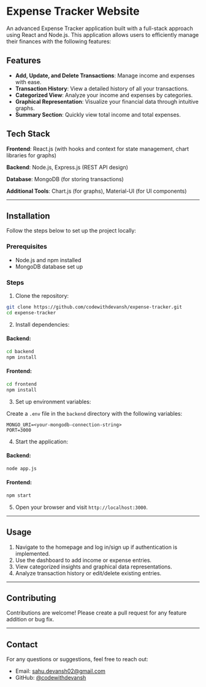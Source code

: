 # Expense Tracker Website

An advanced Expense Tracker application built with a full-stack approach using React and Node.js. This application allows users to efficiently manage their finances with the following features:

## Features

- **Add, Update, and Delete Transactions**: Manage income and expenses with ease.
- **Transaction History**: View a detailed history of all your transactions.
- **Categorized View**: Analyze your income and expenses by categories.
- **Graphical Representation**: Visualize your financial data through intuitive graphs.
- **Summary Section**: Quickly view total income and total expenses.

## Tech Stack

**Frontend**: React.js (with hooks and context for state management, chart libraries for graphs)

**Backend**: Node.js, Express.js (REST API design)

**Database**: MongoDB (for storing transactions)

**Additional Tools**: Chart.js (for graphs), Material-UI (for UI components)

---

## Installation

Follow the steps below to set up the project locally:

### Prerequisites

- Node.js and npm installed
- MongoDB database set up

### Steps

1. Clone the repository:

```bash
git clone https://github.com/codewithdevansh/expense-tracker.git
cd expense-tracker
```

2. Install dependencies:

#### Backend:

```bash
cd backend
npm install
```

#### Frontend:

```bash
cd frontend
npm install
```

3. Set up environment variables:

Create a `.env` file in the `backend` directory with the following variables:

```env
MONGO_URI=<your-mongodb-connection-string>
PORT=3000
```

4. Start the application:

#### Backend:

```bash
node app.js
```

#### Frontend:

```bash
npm start
```

5. Open your browser and visit `http://localhost:3000`.

---

## Usage

1. Navigate to the homepage and log in/sign up if authentication is implemented.
2. Use the dashboard to add income or expense entries.
3. View categorized insights and graphical data representations.
4. Analyze transaction history or edit/delete existing entries.

---






## Contributing

Contributions are welcome! Please create a pull request for any feature addition or bug fix.

---

## Contact

For any questions or suggestions, feel free to reach out:

- Email: <sahu.devansh02@gmail.com>
- GitHub: [@codewithdevansh](https://github.com/codewithdevansh)
